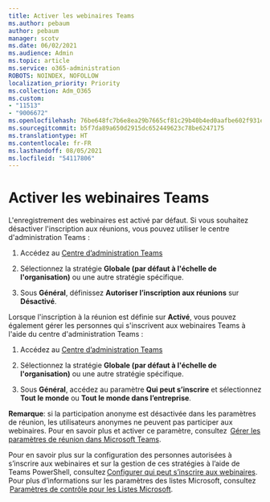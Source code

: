 ```yaml
---
title: Activer les webinaires Teams
ms.author: pebaum
author: pebaum
manager: scotv
ms.date: 06/02/2021
ms.audience: Admin
ms.topic: article
ms.service: o365-administration
ROBOTS: NOINDEX, NOFOLLOW
localization_priority: Priority
ms.collection: Adm_O365
ms.custom:
- "11513"
- "9006672"
ms.openlocfilehash: 76be648fc7b6e8ea29b7665cf81c29b40b4ed0aafbe602f931e755742b3b4a74
ms.sourcegitcommit: b5f7da89a650d2915dc652449623c78be6247175
ms.translationtype: HT
ms.contentlocale: fr-FR
ms.lasthandoff: 08/05/2021
ms.locfileid: "54117806"
---
```

# <a name="enable-teams-webinars"></a>Activer les webinaires Teams

L'enregistrement des webinaires est activé par défaut. Si vous souhaitez désactiver l'inscription aux réunions, vous pouvez utiliser le centre d'administration Teams : 

1. Accédez au [Centre d’administration Teams](https://admin.teams.microsoft.com/policies/meetings) 

2. Sélectionnez la stratégie **Globale (par défaut à l'échelle de l'organisation)** ou une autre stratégie spécifique. 

3. Sous **Général**, définissez **Autoriser l’inscription aux réunions** sur **Désactivé**. 

Lorsque l'inscription à la réunion est définie sur **Activé**, vous pouvez également gérer les personnes qui s'inscrivent aux webinaires Teams à l'aide du centre d'administration Teams : 

1. Accédez au [Centre d’administration Teams](https://admin.teams.microsoft.com/policies/meetings) 

2. Sélectionnez la stratégie **Globale (par défaut à l'échelle de l'organisation)** ou une autre stratégie spécifique. 

3. Sous **Général**, accédez au paramètre **Qui peut s’inscrire** et sélectionnez **Tout le monde** ou **Tout le monde dans l’entreprise**. 

**Remarque**: si la participation anonyme est désactivée dans les paramètres de réunion, les utilisateurs anonymes ne peuvent pas participer aux webinaires. Pour en savoir plus et activer ce paramètre, consultez  [Gérer les paramètres de réunion dans Microsoft Teams](/microsoftteams/meeting-settings-in-teams). 

Pour en savoir plus sur la configuration des personnes autorisées à s’inscrire aux webinaires et sur la gestion de ces stratégies à l’aide de Teams PowerShell, consultez [Configurer qui peut s’inscrire aux webinaires](/microsoftteams/set-up-webinars?source=docs#configure-who-can-register-for-webinars). Pour plus d’informations sur les paramètres des listes Microsoft, consultez  [Paramètres de contrôle pour les Listes Microsoft](/sharepoint/control-lists). 